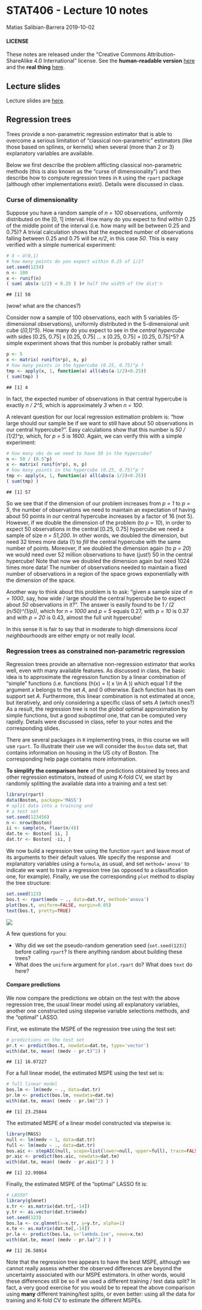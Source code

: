 STAT406 - Lecture 10 notes
================
Matias Salibian-Barrera
2019-10-02

#### LICENSE

These notes are released under the “Creative Commons
Attribution-ShareAlike 4.0 International” license. See the
**human-readable version**
[here](https://creativecommons.org/licenses/by-sa/4.0/) and the **real
thing**
[here](https://creativecommons.org/licenses/by-sa/4.0/legalcode).

## Lecture slides

Lecture slides are [here](STAT406-19-lecture-10.pdf).

## Regression trees

Trees provide a non-parametric regression estimator that is able to
overcome a serious limitation of “classical non-parametric” estimators
(like those based on splines, or kernels) when several (more than 2 or
3) explanatory variables are available.

Below we first describe the problem afflicting classical non-parametric
methods (this is also known as the “curse of dimensionality”) and then
describe how to compute regression trees in `R` using the `rpart`
package (although other implementations exist). Details were discussed
in class.

### Curse of dimensionality

Suppose you have a random sample of *n = 100* observations, uniformly
distributed on the \[0, 1\] interval. How many do you expect to find
within 0.25 of the middle point of the interval (i.e. how many will be
between 0.25 and 0.75)? A trivial calculation shows that the expected
number of observations falling between 0.25 and 0.75 will be *n/2*, in
this case *50*. This is easy verified with a simple numerical
experiment:

``` r
# X ~ U(0,1)
# how many points do you expect within 0.25 of 1/2?
set.seed(1234)
n <- 100
x <- runif(n)
( sum( abs(x-1/2) < 0.25 ) )# half the width of the dist'n
```

    ## [1] 50

(wow\! what are the chances?)

Consider now a sample of 100 observations, each with 5 variables
(5-dimensional observations), uniformly distributed in the 5-dimensional
unit cube (*\[0,1\]^5*). How many do you expect to see in the *central
hypercube* with sides \[0.25, 0.75\] x \[0.25, 0.75\] … x \[0.25, 0.75\]
= \[0.25, 0.75\]^5? A simple experiment shows that this number is
probably rather small:

``` r
p <- 5
x <- matrix( runif(n*p), n, p)
# how many points in the hypercube (0.25, 0.75)^p ?
tmp <- apply(x, 1, function(a) all(abs(a-1/2)<0.25))
( sum(tmp) )
```

    ## [1] 4

In fact, the expected number of observations in that central hypercube
is exactly *n / 2^5*, which is approximately *3* when *n = 100*.

A relevant question for our local regression estimation problem is: “how
large should our sample be if we want to still have about 50
observations in our central hypercube?”. Easy calculations show that
this number is *50 / (1/2)^p*, which, for *p = 5* is *1600*. Again, we
can verify this with a simple experiment:

``` r
# how many obs do we need to have 50 in the hypercube?
n <- 50 / (0.5^p)
x <- matrix( runif(n*p), n, p)
# how many points in the hypercube (0.25, 0.75)^p ?
tmp <- apply(x, 1, function(a) all(abs(a-1/2)<0.25))
( sum(tmp) )
```

    ## [1] 57

So we see that if the dimension of our problem increases from *p = 1* to
*p = 5*, the number of observations we need to maintain an expectation
of having about 50 points in our central hypercube increases by a factor
of 16 (not 5). However, if we double the dimension of the problem (to *p
= 10*), in order to expect 50 observations in the central \[0.25, 0.75\]
hypercube we need a sample of size *n = 51,200*. In other words, we
doubled the dimension, but need 32 times more data (\!) to *fill* the
central hypercube with the same number of points. Moreover, if we
doubled the dimension again (to *p = 20*) we would need over 52 million
observations to have (just\!) 50 in the central hypercube\! Note that
now we doubled the dimension again but need 1024 times more data\! The
number of observations needed to maintain a fixed number of observations
in a region of the space grows exponentially with the dimension of the
space.

Another way to think about this problem is to ask: “given a sample size
of *n = 1000*, say, how wide / large should the central hypercube be to
expect about *50* observations in it?”. The answer is easily found to be
*1 / (2 (n/50)^(1/p))*, which for *n = 1000* and *p = 5* equals 0.27,
with *p = 10* is 0.37 and with *p = 20* is 0.43, almost the full unit
hypercube\!

In this sense it is fair to say that in moderate to high dimensions
*local neighbourhoods* are either empty or not really *local*.

<!-- ```{r curse.3, fig.width=5, fig.height=5, message=FALSE, warning=FALSE} -->

<!-- # how wide should the hypercube be to get 50 neighbours -->

<!-- # with sample of 1000 points? -->

<!-- n <- 1000 -->

<!-- p <- 20 -->

<!-- ( h <- 1 / ((n / 50)^(1/p) * 2) ) -->

<!-- # the sides of the "central hypercube" should be: -->

<!-- ( c(0.50 - h, 0.50 + h) ) -->

<!-- # verify it with a single sample: -->

<!-- x <- matrix( runif(n*p), n, p) -->

<!-- # how many points in the hypercube (0.25, 0.75)^p ? -->

<!-- tmp <- apply(x, 1, h=h, function(a,h) all(abs(a-1/2)<h)) -->

<!-- ( sum(tmp) ) -->

<!-- ``` -->

### Regression trees as constrained non-parametric regression

Regression trees provide an alternative non-regression estimator that
works well, even with many available features. As discussed in class,
the basic idea is to approximate the regression function by a linear
combination of “simple” functions (i.e. functions
\(h(x) = I( x \in A )\) which equal 1 if the argument *x* belongs to the
set *A*, and 0 otherwise. Each function has its own support set *A*.
Furthermore, this linear combination is not estimated at once, but
iteratively, and only considering a specific class of sets *A* (which
ones?) As a result, the regression tree is not the *global* optimal
approximation by simple functions, but a good *suboptimal* one, that can
be computed very rapidly. Details were discussed in class, refer to your
notes and the corresponding slides.

There are several packages in `R` implementing trees, in this course we
will use `rpart`. To illustrate their use we will consider the `Boston`
data set, that contains information on housing in the US city of Boston.
The corresponding help page contains more information.

**To simplify the comparison here** of the predictions obtained by trees
and other regression estimators, instead of using K-fold CV, we start by
randomly splitting the available data into a training and a test set:

``` r
library(rpart)
data(Boston, package='MASS')
# split data into a training and
# a test set
set.seed(123456) 
n <- nrow(Boston)
ii <- sample(n, floor(n/4))
dat.te <- Boston[ ii, ]
dat.tr <- Boston[ -ii, ]
```

We now build a regression tree using the function `rpart` and leave most
of its arguments to their default values. We specify the response and
explanatory variables using a `formula`, as usual, and set
`method='anova'` to indicate we want to train a regression tree (as
opposed to a classification one, for example). Finally, we use the
corresponding `plot` method to display the tree structure:

<!-- # ```{r tree2, fig.width=6, fig.height=6, message=FALSE, warning=FALSE} -->

<!-- # set.seed(123) -->

<!-- # bos.t <- rpart(medv ~ ., data=dat.tr, method='anova') -->

<!-- # plot(bos.t, uniform=TRUE, margin=0.05) -->

<!-- # text(bos.t, pretty=TRUE) -->

<!-- # ``` -->

<!-- Another plot? -->

``` r
set.seed(123)
bos.t <- rpart(medv ~ ., data=dat.tr, method='anova')
plot(bos.t, uniform=FALSE, margin=0.05)
text(bos.t, pretty=TRUE)
```

![](README_files/figure-gfm/tree3-1.png)<!-- -->

A few questions for you:

  - Why did we set the pseudo-random generation seed (`set.seed(123)`)
    before calling `rpart`? Is there anything random about building
    these trees?
  - What does the `uniform` argument for `plot.rpart` do? What does
    `text` do here?

#### Compare predictions

We now compare the predictions we obtain on the test with the above
regression tree, the usual linear model using all explanatory variables,
another one constructed using stepwise variable selections methods, and
the “optimal” LASSO.

First, we estimate the MSPE of the regression tree using the test set:

``` r
# predictions on the test set
pr.t <- predict(bos.t, newdata=dat.te, type='vector')
with(dat.te, mean( (medv - pr.t)^2) )
```

    ## [1] 16.07227

For a full linear model, the estimated MSPE using the test set is:

``` r
# full linear model
bos.lm <- lm(medv ~ ., data=dat.tr)
pr.lm <- predict(bos.lm, newdata=dat.te)
with(dat.te, mean( (medv - pr.lm)^2) )
```

    ## [1] 23.25844

The estimated MSPE of a linear model constructed via stepwise is:

``` r
library(MASS)
null <- lm(medv ~ 1, data=dat.tr)
full <- lm(medv ~ ., data=dat.tr)
bos.aic <- stepAIC(null, scope=list(lower=null, upper=full), trace=FALSE)
pr.aic <- predict(bos.aic, newdata=dat.te)
with(dat.te, mean( (medv - pr.aic)^2 ) )
```

    ## [1] 22.99864

Finally, the estimated MSPE of the “optimal” LASSO fit is:

``` r
# LASSO?
library(glmnet)
x.tr <- as.matrix(dat.tr[,-14])
y.tr <- as.vector(dat.tr$medv)
set.seed(123)
bos.la <- cv.glmnet(x=x.tr, y=y.tr, alpha=1)
x.te <- as.matrix(dat.te[,-14])
pr.la <- predict(bos.la, s='lambda.1se', newx=x.te)
with(dat.te, mean( (medv - pr.la)^2 ) )
```

    ## [1] 26.58914

Note that the regression tree appears to have the best MSPE, although we
cannot really assess whether the observed differences are beyond the
uncertainty associated with our MSPE estimators. In other words, would
these differences still be so if we used a different training / test
data split? In fact, a very good exercise for you would be to repeat the
above comparison using **many** different training/test splits, or even
better: using all the data for training and K-fold CV to estimate the
different MSPEs.

<!-- Sanity check: -->

<!-- ```{r prune7, fig.width=6, fig.height=6, message=FALSE, warning=FALSE} -->

<!-- pr.t4 <- predict(bos.t4, newdata=dat.te, type='vector') -->

<!-- with(dat.te, mean((medv - pr.t4)^2) ) -->

<!-- # same tree, really -->

<!-- with(dat.te, mean((medv - pr.t)^2) ) -->

<!-- ``` -->
